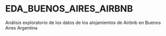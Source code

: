 # EDA_BUENOS_AIRES_AIRBNB
Análisis exploratorio de los datos de los alojamientos de Airbnb en Buenos Aires Argentina
